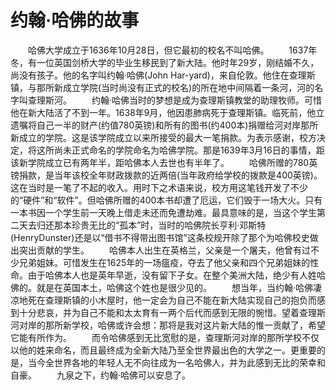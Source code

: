 # 约翰·哈佛的故事
　　哈佛大学成立于1636年10月28日，但它最初的校名不叫哈佛。 
　　1637年冬，有一位英国剑桥大学的毕业生移民到了新大陆。他时年29岁，刚结婚不久，尚没有孩子。他的名字叫约翰·哈佛(John Har-yard)，来自伦敦。他住在查理斯镇，与那所新成立学院(当时尚没有正式的校名)的所在地中间隔着一条河，河的名字叫查理斯河。 
　　约翰·哈佛当时的梦想是成为查理斯镇教堂的助理牧师。可惜他在新大陆活了不到一年。1638年9月，他因患肺病死于查理斯镇。临死前，他立遗嘱将自己一半的财产(约值780英镑)和所有的图书(约400本)捐赠给河对岸那所新成立的学院。这是该学院成立以来所接受的最大一笔捐款。为表示感谢，校方决定，将这所尚未正式命名的学院命名为哈佛学院。那是1639年3月16日的事情，距该新学院成立已有两年半，距哈佛本人去世也有半年了。 
　　哈佛所赠的780英镑捐款，是当年该校全年财政拨款的近两倍(当年政府给学校的拨款是400英镑)。这在当时是一笔了不起的收入。用时下之术语来说，校方用这笔钱开发了不少的“硬件”和“软件”。但哈佛所赠的400本书却遭了厄运，它们毁于一场大火。只有一本书因一个学生前一天晚上借走未还而免遭劫难。最具意味的是，当这个学生第二天去归还那本珍贵无比的“孤本”时，当时的哈佛院长亨利·邓斯特(HenryDunster)还是以“借书不得带出图书馆”这条校规开除了那个为哈佛校史做出突出贡献的学生。 
　　哈佛本人出生在英格兰，父亲是一个屠夫，他曾有过不少兄弟姐妹。可惜发生在1625年的一场瘟疫，夺去了他父亲和四个兄弟姐妹的性命。由于哈佛本人也是英年早逝，没有留下子女。在整个美洲大陆，绝少有人姓哈佛的。就是在英国本土，哈佛这个姓也是很少见的。 
　　想当年，当约翰·哈佛凄凉地死在查理斯镇的小木屋时，他一定会为自己不能在新大陆实现自己的抱负而感到十分悲哀，并为自己不能和太太育有一两个后代而感到无限的惋惜。望着查理斯河对岸的那所新学校，哈佛或许会想：那将是我对这片新大陆的惟一贡献了，希望它能有所作为。 
　　而令哈佛感到无比宽慰的是，查理斯河对岸的那所学校不仅以他的姓来命名，而且最终成为全新大陆乃至全世界最出色的大学之一。更重要的是，当今全世界各地的年轻人无不向往成为一名哈佛人，并为此感到无比的荣幸和自豪。 
　　九泉之下，约翰·哈佛可以安息了。
 